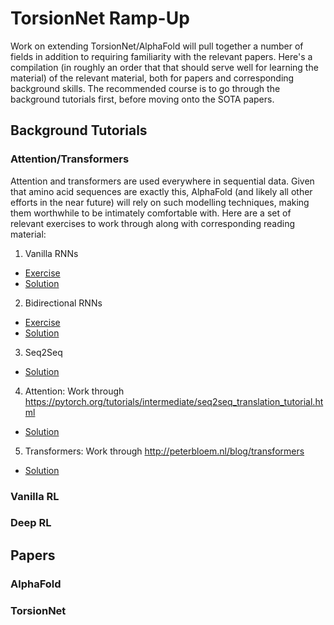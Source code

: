 # TorsionNet Ramp-Up
Work on extending TorsionNet/AlphaFold will pull together a number of fields
in addition to requiring familiarity with the relevant papers. Here's a compilation 
(in roughly an order that that should serve well for learning the material) of
the relevant material, both for papers and corresponding background skills. The
recommended course is to go through the background tutorials first, before moving
onto the SOTA papers.

## Background Tutorials
### Attention/Transformers
Attention and transformers are used everywhere in sequential data. Given that
amino acid sequences are exactly this, AlphaFold (and likely all other efforts in
the near future) will rely on such modelling techniques, making them worthwhile to
be intimately comfortable with. Here are a set of relevant exercises to work through
along with corresponding reading material:

1. Vanilla RNNs
  - [Exercise](exercises/vanilla.ipynb)
  - [Solution](solutions/vanilla.ipynb)
2. Bidirectional RNNs
  - [Exercise](exercises/bidirectional.ipynb)
  - [Solution](solutions/bidirectional.ipynb)
3. Seq2Seq
  - [Solution](solutions/seq2seq.ipynb)
4. Attention: Work through https://pytorch.org/tutorials/intermediate/seq2seq_translation_tutorial.html
  - [Solution](solutions/attention.ipynb)
5. Transformers: Work through http://peterbloem.nl/blog/transformers
  - [Solution](solutions/transformers.ipynb)

### Vanilla RL


### Deep RL


## Papers
### AlphaFold

### TorsionNet
